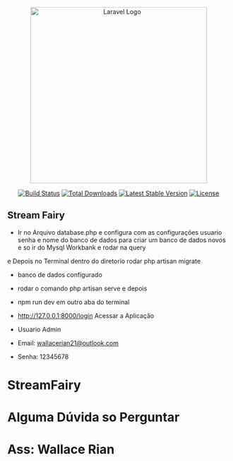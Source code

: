 <p align="center"><a href="https://laravel.com" target="_blank"><img src="https://raw.githubusercontent.com/laravel/art/master/logo-lockup/5%20SVG/2%20CMYK/1%20Full%20Color/laravel-logolockup-cmyk-red.svg" width="400" alt="Laravel Logo"></a></p>

<p align="center">
<a href="https://github.com/laravel/framework/actions"><img src="https://github.com/laravel/framework/workflows/tests/badge.svg" alt="Build Status"></a>
<a href="https://packagist.org/packages/laravel/framework"><img src="https://img.shields.io/packagist/dt/laravel/framework" alt="Total Downloads"></a>
<a href="https://packagist.org/packages/laravel/framework"><img src="https://img.shields.io/packagist/v/laravel/framework" alt="Latest Stable Version"></a>
<a href="https://packagist.org/packages/laravel/framework"><img src="https://img.shields.io/packagist/l/laravel/framework" alt="License"></a>
</p>

## Stream Fairy

- Ir no Arquivo database.php e configura com as configurações usuario senha e nome do banco de dados
para criar um banco de dados novos e so ir do Mysql Workbank e rodar na query 

e Depois no Terminal dentro do diretorio rodar php artisan migrate

- banco de dados configurado

- rodar o comando php artisan serve e depois
- npm run dev em outro aba do terminal 

- http://127.0.0.1:8000/login Acessar a Aplicação

- Usuario Admin

- Email: wallacerian21@outlook.com
- Senha: 12345678

# StreamFairy
# Alguma Dúvida so Perguntar 
# Ass: Wallace Rian

